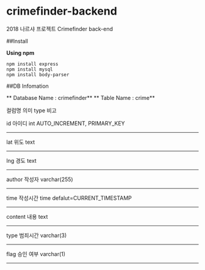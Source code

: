 # crimefinder-backend
2018 나르샤 프로젝트 Crimefinder back-end

##Install

**Using npm**
```
npm install express
npm install mysql
npm install body-parser
```


##DB Infomation

** Database Name : crimefinder**
** Table Name : crime**

컬럼명 의미 type 비고

id 아이디 int AUTO_INCREMENT, PRIMARY_KEY
- - - 
lat 위도 text
- - - 
lng 경도 text
- - -
author 작성자 varchar(255)
- - -
time 작성시간 time defalut=CURRENT_TIMESTAMP
- - -
content 내용 text
- - -
type 범죄시간 varchar(3)
- - -
flag 승인 여부 varchar(1)
- - -